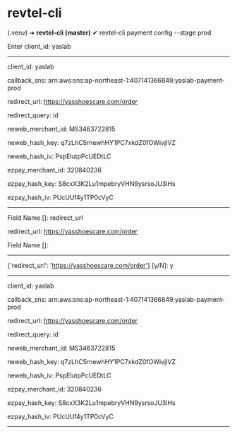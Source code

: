 # revtel-cli

\(.venv\) ➜ **revtel-cli \(master\)** ✔ revtel-cli payment config --stage prod

Enter client\_id: yaslab

-------

client\_id: yaslab

callback\_sns: arn:aws:sns:ap-northeast-1:407141366849:yaslab-payment-prod

redirect\_url: https://yasshoescare.com/order

redirect\_query: id

neweb\_merchant\_id: MS3463722815

neweb\_hash\_key: q7zLhC5rnewhHY1PC7xkdZ0fOWivjIVZ

neweb\_hash\_iv: PspElutpPcUEDtLC

ezpay\_merchant\_id: 320840236

ezpay\_hash\_key: S8cxX3K2Lu1mpebryVHN9ysrsoJU3lHs

ezpay\_hash\_iv: PUcUUf4y1TP0cVyC

-------

Field Name \[\]: redirect\_url

redirect\_url: https://yasshoescare.com/order

Field Name \[\]: 

------------

{'redirect\_url': 'https://yasshoescare.com/order'} \[y/N\]: y

-------

client\_id: yaslab

callback\_sns: arn:aws:sns:ap-northeast-1:407141366849:yaslab-payment-prod

redirect\_url: https://yasshoescare.com/order

redirect\_query: id

neweb\_merchant\_id: MS3463722815

neweb\_hash\_key: q7zLhC5rnewhHY1PC7xkdZ0fOWivjIVZ

neweb\_hash\_iv: PspElutpPcUEDtLC

ezpay\_merchant\_id: 320840236

ezpay\_hash\_key: S8cxX3K2Lu1mpebryVHN9ysrsoJU3lHs

ezpay\_hash\_iv: PUcUUf4y1TP0cVyC

-------

